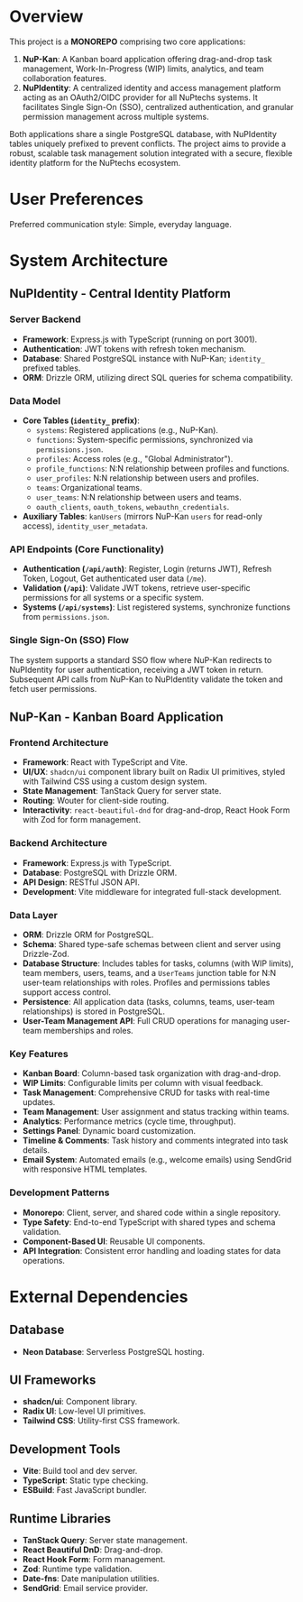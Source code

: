 # Overview

This project is a **MONOREPO** comprising two core applications:

1.  **NuP-Kan**: A Kanban board application offering drag-and-drop task management, Work-In-Progress (WIP) limits, analytics, and team collaboration features.
2.  **NuPIdentity**: A centralized identity and access management platform acting as an OAuth2/OIDC provider for all NuPtechs systems. It facilitates Single Sign-On (SSO), centralized authentication, and granular permission management across multiple systems.

Both applications share a single PostgreSQL database, with NuPIdentity tables uniquely prefixed to prevent conflicts. The project aims to provide a robust, scalable task management solution integrated with a secure, flexible identity platform for the NuPtechs ecosystem.

# User Preferences

Preferred communication style: Simple, everyday language.

# System Architecture

## NuPIdentity - Central Identity Platform

### Server Backend
-   **Framework**: Express.js with TypeScript (running on port 3001).
-   **Authentication**: JWT tokens with refresh token mechanism.
-   **Database**: Shared PostgreSQL instance with NuP-Kan; `identity_` prefixed tables.
-   **ORM**: Drizzle ORM, utilizing direct SQL queries for schema compatibility.

### Data Model
-   **Core Tables (`identity_` prefix)**:
    -   `systems`: Registered applications (e.g., NuP-Kan).
    -   `functions`: System-specific permissions, synchronized via `permissions.json`.
    -   `profiles`: Access roles (e.g., "Global Administrator").
    -   `profile_functions`: N:N relationship between profiles and functions.
    -   `user_profiles`: N:N relationship between users and profiles.
    -   `teams`: Organizational teams.
    -   `user_teams`: N:N relationship between users and teams.
    -   `oauth_clients`, `oauth_tokens`, `webauthn_credentials`.
-   **Auxiliary Tables**: `kanUsers` (mirrors NuP-Kan `users` for read-only access), `identity_user_metadata`.

### API Endpoints (Core Functionality)
-   **Authentication (`/api/auth`)**: Register, Login (returns JWT), Refresh Token, Logout, Get authenticated user data (`/me`).
-   **Validation (`/api`)**: Validate JWT tokens, retrieve user-specific permissions for all systems or a specific system.
-   **Systems (`/api/systems`)**: List registered systems, synchronize functions from `permissions.json`.

### Single Sign-On (SSO) Flow
The system supports a standard SSO flow where NuP-Kan redirects to NuPIdentity for user authentication, receiving a JWT token in return. Subsequent API calls from NuP-Kan to NuPIdentity validate the token and fetch user permissions.

## NuP-Kan - Kanban Board Application

### Frontend Architecture
-   **Framework**: React with TypeScript and Vite.
-   **UI/UX**: `shadcn/ui` component library built on Radix UI primitives, styled with Tailwind CSS using a custom design system.
-   **State Management**: TanStack Query for server state.
-   **Routing**: Wouter for client-side routing.
-   **Interactivity**: `react-beautiful-dnd` for drag-and-drop, React Hook Form with Zod for form management.

### Backend Architecture
-   **Framework**: Express.js with TypeScript.
-   **Database**: PostgreSQL with Drizzle ORM.
-   **API Design**: RESTful JSON API.
-   **Development**: Vite middleware for integrated full-stack development.

### Data Layer
-   **ORM**: Drizzle ORM for PostgreSQL.
-   **Schema**: Shared type-safe schemas between client and server using Drizzle-Zod.
-   **Database Structure**: Includes tables for tasks, columns (with WIP limits), team members, users, teams, and a `UserTeams` junction table for N:N user-team relationships with roles. Profiles and permissions tables support access control.
-   **Persistence**: All application data (tasks, columns, teams, user-team relationships) is stored in PostgreSQL.
-   **User-Team Management API**: Full CRUD operations for managing user-team memberships and roles.

### Key Features
-   **Kanban Board**: Column-based task organization with drag-and-drop.
-   **WIP Limits**: Configurable limits per column with visual feedback.
-   **Task Management**: Comprehensive CRUD for tasks with real-time updates.
-   **Team Management**: User assignment and status tracking within teams.
-   **Analytics**: Performance metrics (cycle time, throughput).
-   **Settings Panel**: Dynamic board customization.
-   **Timeline & Comments**: Task history and comments integrated into task details.
-   **Email System**: Automated emails (e.g., welcome emails) using SendGrid with responsive HTML templates.

### Development Patterns
-   **Monorepo**: Client, server, and shared code within a single repository.
-   **Type Safety**: End-to-end TypeScript with shared types and schema validation.
-   **Component-Based UI**: Reusable UI components.
-   **API Integration**: Consistent error handling and loading states for data operations.

# External Dependencies

## Database
-   **Neon Database**: Serverless PostgreSQL hosting.

## UI Frameworks
-   **shadcn/ui**: Component library.
-   **Radix UI**: Low-level UI primitives.
-   **Tailwind CSS**: Utility-first CSS framework.

## Development Tools
-   **Vite**: Build tool and dev server.
-   **TypeScript**: Static type checking.
-   **ESBuild**: Fast JavaScript bundler.

## Runtime Libraries
-   **TanStack Query**: Server state management.
-   **React Beautiful DnD**: Drag-and-drop.
-   **React Hook Form**: Form management.
-   **Zod**: Runtime type validation.
-   **Date-fns**: Date manipulation utilities.
-   **SendGrid**: Email service provider.